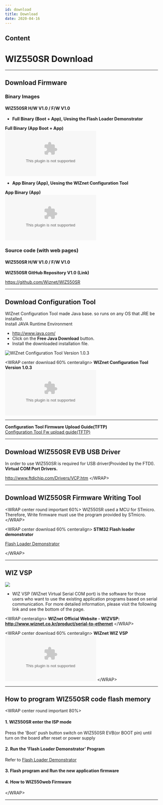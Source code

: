 ```yaml
---
id: download
title: Download
date: 2020-04-16
---
```


## Content

# WIZ550SR Download

-----

## Download Firmware

### Binary Images

#### WIZ550SR H/W V1.0 / F/W V1.0

  - **Full Binary (Boot + App), Uesing the Flash Loader Demonstrator**

 **Full Binary (App Boot +
App)**  
![Download (Boot +
App)](/img/products/wiz550sr/wiz550sr_download/wiz550sr_160531.zip)  

  - **App Binary (App), Uesing the WIZnet Configuration Tool**

**App Binary (App)**  
![Download
(App)](/img/products/wiz550sr/wiz550sr_download/wiz550sr_app_160531.zip)  


### Source code (with web pages)

#### WIZ550SR H/W V1.0 / F/W V1.0

**WIZ550SR GitHub Repository V1.0 (Link)**

<https://github.com/Wiznet/WIZ550SR> 

-----

## Download Configuration Tool

 WIZnet Configuration Tool made Java
base. so runs on any OS that JRE be installed.  
Install JAVA Runtime Environment

  - <http://www.java.com/>
  - Click on the **Free Java Download** button.
  - Install the downloaded installation file.


![WIZnet Configuration Tool Version
1.0.3](/img/products/wiz550sr/wiz550sr_download/configuration.png)

\<WRAP center download 60% centeralign\> **WIZnet Configuration Tool
Version 1.0.3**  
![Download
(zip)](/img/products/wiz550sr/wiz550sr_download/wiznet_configuration_tool_ver1.03.zip)


-----

**Configuration Tool Firmware Upload Guide(TFTP)**  
[Configuration Tool Fw upload guide(TFTP)](/img/products/wiz550sr/wiz550s2e_fw_uploading_tftp.pdf)


-----

## Download WIZ550SR EVB USB Driver

In order to use WIZ550SR is required
for USB driver(Provided by the FTDI).  
**Virtual COM Port
Drivers.**  
  
<http://www.ftdichip.com/Drivers/VCP.htm> \</WRAP\>

-----

## Download WIZ550SR Firmware Writing Tool

\<WRAP center round important 60%\> WIZ550SR used a MCU for STmicro.
Therefore, Write firmware must use the program provided by STmicro.
\</WRAP\>

\<WRAP center download 60% centeralign\> **STM32 Flash loader
demonstrator**  
  
[Flash Loader
Demonstrator](http://www.st.com/content/st_com/en/products/development-tools/software-development-tools/stm32-software-development-tools/stm32-programmers/flasher-stm32.html)

\</WRAP\>

-----

## WIZ VSP

![](/products/wiz750sr/usermanual/wiz_vsp.jpg)

  - WIZ VSP (WIZnet Virtual Serial COM port) is the software for those
    users who want to use the existing application programs based on
    serial communication. For more detailed information, please visit
    the following link and see the bottom of the page.

\<WRAP centeralign\> **WIZnet Official Website - WIZVSP:
<http://www.wiznet.co.kr/product/serial-to-ethernet>** \</WRAP\>

\<WRAP center download 60% centeralign\> **WIZnet WIZ VSP**  
![WIZ VSP Program (zip)](/products/wiz750sr/wizvsp_tool.zip) \</WRAP\>

-----

## How to program WIZ550SR code flash memory

\<WRAP center round important 80%\>

#### 1\. WIZ550SR enter the ISP mode

Press the 'Boot' push button switch on WIZ550SR EVB(or BOOT pin) until
turn on the board after reset or power supply

#### 2\. Run the 'Flash Loader Demonstrator' Program

Refer to [Flash Loader
Demonstrator](http://www.st.com/web/en/catalog/tools/FM147/CL1794/SC961/SS1533/PF257525?s_searchtype=keyword)

#### 3\. Flash program and Run the new application firmware

#### 4\. How to WIZ550web Firmware

\</WRAP\>

-----
